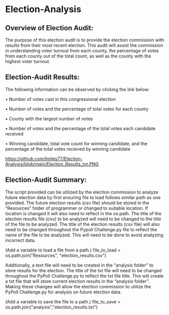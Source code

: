 # Election-Analysis
## Overview of Election Audit: 
The purpose of this election audit is to provide the election commission with results from their most recent election. This audit will assist the commission in understanding voter turnout from each county, the percentage of votes from each county out of the total count, as well as the county with the highest voter turnout.    

## Election-Audit Results: 
The following information can be observed by clicking the link below:

•	Number of votes cast in this congressional election

•	Number of votes and the percentage of total votes for each county

•	County with the largest number of votes

•	Number of votes and the percentage of the total votes each candidate received

•	Winning candidate, total vote count for winning candidate, and the percentage of the total votes received by winning candidate
 
https://github.com/lmiles77/Election-Analysis/blob/main/Election_Results_txt.PNG







## Election-Audit Summary:
The script provided can be utilized by the election commission to analyze future election data by first ensuring file to load follows similar path as one provided. The future election results (csv file) should be stored in the “Resources” folder of programmer or changed to suitable location. If location is changed it will also need to reflect in the os.path. The title of the election results file (csv) to be analyzed will need to be changed to the title of the file to be analyzed.  The title of the election results (csv file) will also need to be changed throughout the Pypoll Challenge.py file to reflect the name of the file to be analyzed. This will need to be done to avoid analyzing incorrect data.

(Add a variable to load a file from a path.)
file_to_load = os.path.join("Resources", "election_results.csv")

Additionally, a text file will need to be created in the “analysis folder” to store results for the election. The title of the txt file will need to be changed throughout the PyPoll Challenge.py to reflect the txt file title. This will create a txt file that will store current election results in the “analysis folder”. Making these changes will allow the election commission to utilize the PyPoll Challenge.py for analysis on future election data. 

(Add a variable to save the file to a path.)
file_to_save = os.path.join("analysis","election_results.txt")



